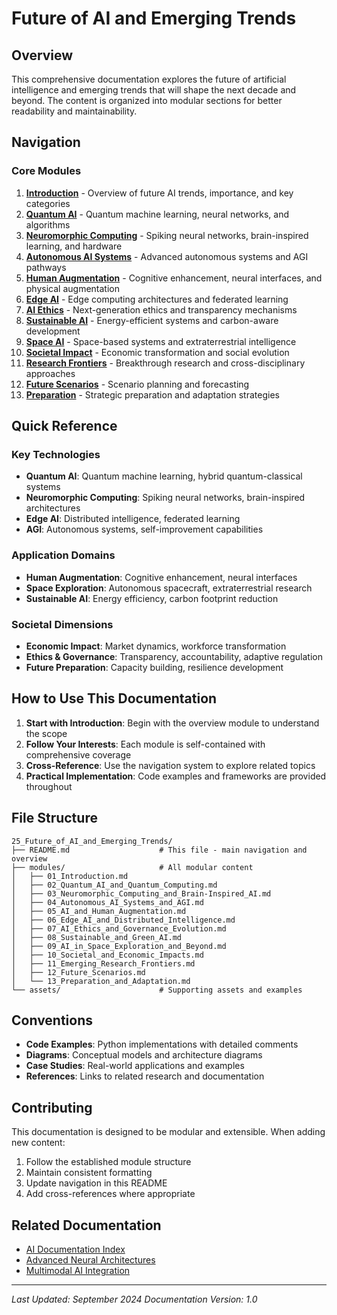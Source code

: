 # Future of AI and Emerging Trends

## Overview
This comprehensive documentation explores the future of artificial intelligence and emerging trends that will shape the next decade and beyond. The content is organized into modular sections for better readability and maintainability.

## Navigation

### Core Modules
1. **[Introduction](modules/01_Introduction.md)** - Overview of future AI trends, importance, and key categories
2. **[Quantum AI](modules/02_Quantum_AI_and_Quantum_Computing.md)** - Quantum machine learning, neural networks, and algorithms
3. **[Neuromorphic Computing](modules/03_Neuromorphic_Computing_and_Brain-Inspired_AI.md)** - Spiking neural networks, brain-inspired learning, and hardware
4. **[Autonomous AI Systems](modules/04_Autonomous_AI_Systems_and_AGI.md)** - Advanced autonomous systems and AGI pathways
5. **[Human Augmentation](modules/05_AI_and_Human_Augmentation.md)** - Cognitive enhancement, neural interfaces, and physical augmentation
6. **[Edge AI](modules/06_Edge_AI_and_Distributed_Intelligence.md)** - Edge computing architectures and federated learning
7. **[AI Ethics](modules/07_AI_Ethics_and_Governance_Evolution.md)** - Next-generation ethics and transparency mechanisms
8. **[Sustainable AI](modules/08_Sustainable_and_Green_AI.md)** - Energy-efficient systems and carbon-aware development
9. **[Space AI](modules/09_AI_in_Space_Exploration_and_Beyond.md)** - Space-based systems and extraterrestrial intelligence
10. **[Societal Impact](modules/10_Societal_and_Economic_Impacts.md)** - Economic transformation and social evolution
11. **[Research Frontiers](modules/11_Emerging_Research_Frontiers.md)** - Breakthrough research and cross-disciplinary approaches
12. **[Future Scenarios](modules/12_Future_Scenarios.md)** - Scenario planning and forecasting
13. **[Preparation](modules/13_Preparation_and_Adaptation.md)** - Strategic preparation and adaptation strategies

## Quick Reference

### Key Technologies
- **Quantum AI**: Quantum machine learning, hybrid quantum-classical systems
- **Neuromorphic Computing**: Spiking neural networks, brain-inspired architectures
- **Edge AI**: Distributed intelligence, federated learning
- **AGI**: Autonomous systems, self-improvement capabilities

### Application Domains
- **Human Augmentation**: Cognitive enhancement, neural interfaces
- **Space Exploration**: Autonomous spacecraft, extraterrestrial research
- **Sustainable AI**: Energy efficiency, carbon footprint reduction

### Societal Dimensions
- **Economic Impact**: Market dynamics, workforce transformation
- **Ethics & Governance**: Transparency, accountability, adaptive regulation
- **Future Preparation**: Capacity building, resilience development

## How to Use This Documentation

1. **Start with Introduction**: Begin with the overview module to understand the scope
2. **Follow Your Interests**: Each module is self-contained with comprehensive coverage
3. **Cross-Reference**: Use the navigation system to explore related topics
4. **Practical Implementation**: Code examples and frameworks are provided throughout

## File Structure
```
25_Future_of_AI_and_Emerging_Trends/
├── README.md                    # This file - main navigation and overview
├── modules/                     # All modular content
│   ├── 01_Introduction.md
│   ├── 02_Quantum_AI_and_Quantum_Computing.md
│   ├── 03_Neuromorphic_Computing_and_Brain-Inspired_AI.md
│   ├── 04_Autonomous_AI_Systems_and_AGI.md
│   ├── 05_AI_and_Human_Augmentation.md
│   ├── 06_Edge_AI_and_Distributed_Intelligence.md
│   ├── 07_AI_Ethics_and_Governance_Evolution.md
│   ├── 08_Sustainable_and_Green_AI.md
│   ├── 09_AI_in_Space_Exploration_and_Beyond.md
│   ├── 10_Societal_and_Economic_Impacts.md
│   ├── 11_Emerging_Research_Frontiers.md
│   ├── 12_Future_Scenarios.md
│   └── 13_Preparation_and_Adaptation.md
└── assets/                      # Supporting assets and examples
```

## Conventions

- **Code Examples**: Python implementations with detailed comments
- **Diagrams**: Conceptual models and architecture diagrams
- **Case Studies**: Real-world applications and examples
- **References**: Links to related research and documentation

## Contributing

This documentation is designed to be modular and extensible. When adding new content:
1. Follow the established module structure
2. Maintain consistent formatting
3. Update navigation in this README
4. Add cross-references where appropriate

## Related Documentation

- [AI Documentation Index](../00_Overview.md)
- [Advanced Neural Architectures](../15_State_Space_Models_and_Mamba_Architecture.md)
- [Multimodal AI Integration](../16_Advanced_Multimodal_AI_Integration.md)

---

*Last Updated: September 2024*
*Documentation Version: 1.0*